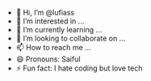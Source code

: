 - 👋 Hi, I’m @lufiass
- 👀 I’m interested in ...
- 🌱 I’m currently learning ...
- 💞️ I’m looking to collaborate on ...
- 📫 How to reach me ...
- 😄 Pronouns: Saiful
- ⚡ Fun fact: I hate coding but love tech 

<!---
lufiass/lufiass is a ✨ special ✨ repository because its `README.md` (this file) appears on your GitHub profile.
You can click the Preview link to take a look at your changes.
--->
